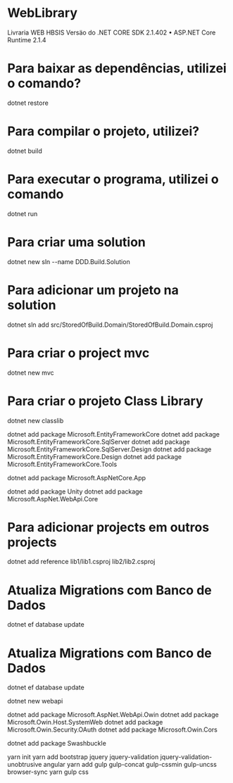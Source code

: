 # WebLibrary
Livraria WEB HBSIS
Versäo do .NET CORE SDK 2.1.402
    • ASP.NET Core Runtime 2.1.4

# Para baixar as dependências, utilizei o comando?
dotnet restore

# Para compilar o projeto, utilizei?
dotnet build

# Para executar o programa, utilizei o comando
dotnet run

# Para criar uma solution
dotnet new sln --name DDD.Build.Solution

# Para adicionar um projeto na solution
dotnet sln add src/StoredOfBuild.Domain/StoredOfBuild.Domain.csproj

# Para criar o project mvc
dotnet new mvc

# Para criar o projeto Class Library
dotnet new classlib


dotnet add package Microsoft.EntityFrameworkCore
dotnet add package Microsoft.EntityFrameworkCore.SqlServer
dotnet add package Microsoft.EntityFrameworkCore.SqlServer.Design
dotnet add package Microsoft.EntityFrameworkCore.Design
dotnet add package Microsoft.EntityFrameworkCore.Tools


dotnet add package Microsoft.AspNetCore.App


dotnet add package Unity
dotnet add package Microsoft.AspNet.WebApi.Core

# Para adicionar projects em outros projects 
dotnet add reference lib1/lib1.csproj lib2/lib2.csproj

# Atualiza Migrations com Banco de Dados
dotnet ef database update

# Atualiza Migrations com Banco de Dados
dotnet ef database update


dotnet new webapi

dotnet add package Microsoft.AspNet.WebApi.Owin
dotnet add package Microsoft.Owin.Host.SystemWeb
dotnet add package Microsoft.Owin.Security.OAuth
dotnet add package Microsoft.Owin.Cors


dotnet add package Swashbuckle




yarn init
yarn add bootstrap jquery jquery-validation jquery-validation-unobtrusive angular
yarn add gulp gulp-concat gulp-cssmin gulp-uncss browser-sync
yarn gulp css